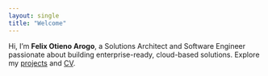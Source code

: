 ```yaml
---
layout: single
title: "Welcome"
---
```


Hi, I’m **Felix Otieno Arogo**, a Solutions Architect and Software Engineer passionate about building enterprise-ready, cloud-based solutions. Explore my [projects](/projects/) and [CV](/cv/).

